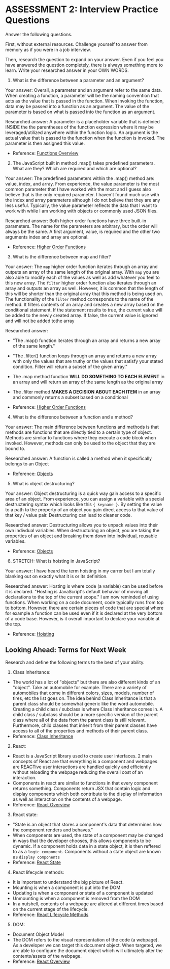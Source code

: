 # ASSESSMENT 2: Interview Practice Questions

Answer the following questions.

First, without external resources. Challenge yourself to answer from memory as if you were in a job interview.

Then, research the question to expand on your answer. Even if you feel you have answered the question completely, there is always something more to learn. Write your researched answer in your OWN WORDS.

1. What is the difference between a parameter and an argument?

  Your answer: Overall, a parameter and an argument refer to the same data. When creating a function, a parameter will be the naming convention that acts as the value that is passed in the function. When invoking the function, data may be passed into a function as an argument. The value of the parameter is based on what is passed into the function as an argument. 

  Researched answer: A parameter is a placeholder variable that is definied INSIDE the the parentheses of the function expression  where it may be leveraged/utilized anywhere within the function logic. An argument is the actual value that is passed to the function when the function is invoked. The parameter is then assigned this value.

  - Reference: [Functions Overview](https://github.com/learn-academy-2022-charlie/Syllabus/blob/main/javascript/functions.md)



2. The JavaScript built in method .map() takes predefined parameters. What are they? Which are required and which are optional?

  Your answer: The predefined parameters within the .map() method are: value, index, and array. From experience, the value parameter is the most common parameter that I have worked with the most and I guess also believe that is the only required parameter. I haven't found much use with the index and array parameters although I do not believe that they are any less useful. Typically, the value parameter reflects the data that I want to work with while I am working with objects or commonly used JSON files.

  Researched answer: Both higher order functions have three built-in parameters. The name for the parameters are arbitrary, but the order will always be the same. A first argument, value, is required and the other two arguments index and array are optional.

  - Reference: [Higher Order Functions](https://github.com/learn-academy-2022-charlie/Syllabus/blob/main/javascript/higher-order-functions.md)



3. What is the difference between map and filter?

  Your answer: The `map` higher order function iterates through an array and outputs an array of the same length of the original array. With `map` you are also able to modify each of the values as well as add whatever you feel to this new array. The `filter` higher order function also iterates through an array and outputs an array as well. However, it is common that the length of this will be shorter than the original array that this method is being used on. The functionality of the `filter` method corresponds to the name of the method. It filters contents of an array and creates a new array based on the conditional statement. If the statement results to true, the current value will be added to the newly created array. If false, the current value is ignored and will not be added tothe array

  Researched answer:
  - "The .map() function iterates through an array and returns a new array of the same length."
  - "The .filter() function loops through an array and returns a new array with only the values that are truthy or the values that satisfy your stated condition. Filter will return a subset of the given array."
  - The .map method function **WILL DO SOMETHING TO EACH ELEMENT** in an array and will return an array of the same length as the original array
  - The .filter method **MAKES A DECISION ABOUT EACH ITEM** in an array and commonly returns a subset based on a conditional
  
  - Reference: [Higher Order Functions](https://github.com/learn-academy-2022-charlie/Syllabus/blob/main/javascript/higher-order-functions.md)




4. What is the difference between a function and a method?

  Your answer: The main difference between functions and methods is that methods are functions that are directly tied to a certain type of object. Methods are similar to functions where they execute a code blcok when invoked. However, methods can only be used to the object that they are bound to.

  Researched answer: A function is called a method when it specifically belongs to an Object

  - Reference: [Objects](https://github.com/learn-academy-2022-charlie/Syllabus/blob/main/javascript/objects.md)



5. What is object destructuring?

  Your answer: Object destructuring is a quick way gain access to a specific area of an object. From experience, you can assign a variable with a special destructering syntax which looks like this `{ keyname }`. By setting the value to a path to the property of an object you gain direct access to that value of that key / value pair. Destructuring can lead to cleaner code.

  Researched answer: Destructuring allows you to unpack values into their own indivdual variables. When destructuring an object, you are taking the properties of an object and breaking them down into individual, reusable variables.

  - Reference: [Objects](https://github.com/learn-academy-2022-charlie/Syllabus/blob/main/javascript/objects.md)



6. STRETCH: What is hoisting in JavaScript?

  Your answer: I have heard the term hoisting in my carrer but I am totally blanking out on exactly what it is or its definition.

  Researched answer: Hosting is where code (a variable) can be used before it is declared. "Hosting is JavaScript's default behavior of moving all declarations to the top of the current scope." I am now reminded of using functions. When working on a code document, code typically runs from top to bottom. However, there are certain pieces of code that are special where for example a function can be used even if it is declared at the very bottom of a code base. However, is it overall important to declare your variable at the top.

  - Reference: [Hoisting](https://www.w3schools.com/js/js_hoisting.asp)


## Looking Ahead: Terms for Next Week

Research and define the following terms to the best of your ability.

1. Class Inheritance:
- The world has a lot of "objects" but there are also different kinds of an "object". Take an automobile for example. There are a variety of automobiles that come in different colors, sizes, models, number of tires, etc the list goes on. The idea behind Class Inheritance is that a parent class should be somewhat generic like the word automobile. Creating a child class / subclass is where Class Inheritance comes in. A child class / subclass should be a more specific version of the parent class where all of the data from the parent class is still relevant. Furthermore, child classes that inherit from their parent classes have access to all of the properties and methods of their parent class.
- Reference: [Class Inheritance](https://github.com/learn-academy-2022-charlie/Syllabus/blob/main/javascript/class-inheritance.md)

2. React:
- React is a JavaScript library used to create user interfaces. 2 main concepts of React are that everything is a component and webpages are REACTive user interactions are handled quickly and efficiently without reloading the webpage reducing the overall cost of an interaction.
- Components in react are similar to functions in that every component returns something. Components return JSX that contain logic and display components which both contribute to the display of information as well as interaction on the contents of a webpage.
- Reference: [React Overview](https://github.com/learn-academy-2022-charlie/Syllabus/blob/main/react/intro.md)

3. React state:
- "State is an object that stores a component's data that determines how the component renders and behaves."
- When components are used, the state of a component may be changed in ways that the developer chooses, this allows components to be dynamic. If a component holds data in a state object, it is then reffered to as a `logic component`. Components without a state object are known as `display components`
- Reference: [React State](https://github.com/learn-academy-2022-charlie/Syllabus/blob/main/react/state.md)

4. React lifecycle methods:
- It is important to understand the big picture of React.
- Mounting is when a component is put into the DOM
- Updating is when a component or state of a component is updated
- Unmounting is when a component is removed from the DOM
- In a nutshell, contents of a webpage are altered at different times based on the current stage of the lifecycle.
- Reference: [React Lifecycle Methods](https://github.com/learn-academy-2022-charlie/Syllabus/blob/main/react/component-lifecycle.md)

5. DOM:
- Document Object Model
- The DOM refers to the visual representation of the code (a webpage). As a developer we can target this document object. When targeted, we are able to configure the document object which will ultimately alter the contents/assets of the webpage.
- Reference: [React Overview](https://github.com/learn-academy-2022-charlie/Syllabus/blob/main/react/intro.md)
